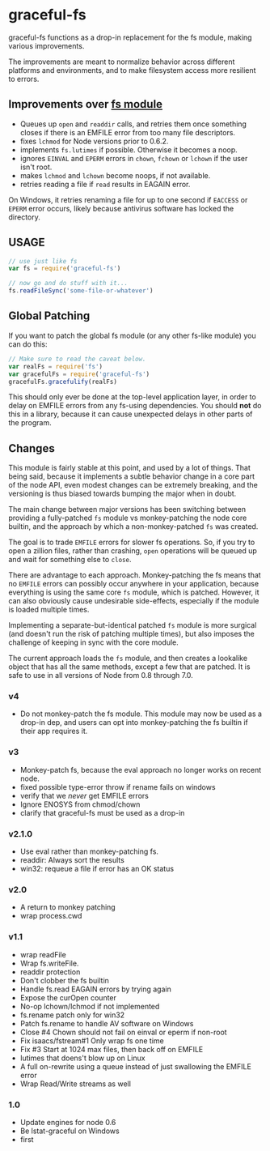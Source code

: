 # graceful-fs

graceful-fs functions as a drop-in replacement for the fs module,
making various improvements.

The improvements are meant to normalize behavior across different
platforms and environments, and to make filesystem access more
resilient to errors.

## Improvements over [fs module](https://nodejs.org/api/fs.html)

* Queues up `open` and `readdir` calls, and retries them once
  something closes if there is an EMFILE error from too many file
  descriptors.
* fixes `lchmod` for Node versions prior to 0.6.2.
* implements `fs.lutimes` if possible. Otherwise it becomes a noop.
* ignores `EINVAL` and `EPERM` errors in `chown`, `fchown` or
  `lchown` if the user isn't root.
* makes `lchmod` and `lchown` become noops, if not available.
* retries reading a file if `read` results in EAGAIN error.

On Windows, it retries renaming a file for up to one second if `EACCESS`
or `EPERM` error occurs, likely because antivirus software has locked
the directory.

## USAGE

```javascript
// use just like fs
var fs = require('graceful-fs')

// now go and do stuff with it...
fs.readFileSync('some-file-or-whatever')
```

## Global Patching

If you want to patch the global fs module (or any other fs-like
module) you can do this:

```javascript
// Make sure to read the caveat below.
var realFs = require('fs')
var gracefulFs = require('graceful-fs')
gracefulFs.gracefulify(realFs)
```

This should only ever be done at the top-level application layer, in
order to delay on EMFILE errors from any fs-using dependencies.  You
should **not** do this in a library, because it can cause unexpected
delays in other parts of the program.

## Changes

This module is fairly stable at this point, and used by a lot of
things.  That being said, because it implements a subtle behavior
change in a core part of the node API, even modest changes can be
extremely breaking, and the versioning is thus biased towards
bumping the major when in doubt.

The main change between major versions has been switching between
providing a fully-patched `fs` module vs monkey-patching the node core
builtin, and the approach by which a non-monkey-patched `fs` was
created.

The goal is to trade `EMFILE` errors for slower fs operations.  So, if
you try to open a zillion files, rather than crashing, `open`
operations will be queued up and wait for something else to `close`.

There are advantage to each approach.  Monkey-patching the fs means
that no `EMFILE` errors can possibly occur anywhere in your
application, because everything is using the same core `fs` module,
which is patched.  However, it can also obviously cause undesirable
side-effects, especially if the module is loaded multiple times.

Implementing a separate-but-identical patched `fs` module is more
surgical (and doesn't run the risk of patching multiple times), but
also imposes the challenge of keeping in sync with the core module.

The current approach loads the `fs` module, and then creates a
lookalike object that has all the same methods, except a few that are
patched.  It is safe to use in all versions of Node from 0.8 through
7.0.

### v4

* Do not monkey-patch the fs module.  This module may now be used as a
  drop-in dep, and users can opt into monkey-patching the fs builtin
  if their app requires it.

### v3

* Monkey-patch fs, because the eval approach no longer works on recent
  node.
* fixed possible type-error throw if rename fails on windows
* verify that we *never* get EMFILE errors
* Ignore ENOSYS from chmod/chown
* clarify that graceful-fs must be used as a drop-in

### v2.1.0

* Use eval rather than monkey-patching fs.
* readdir: Always sort the results
* win32: requeue a file if error has an OK status

### v2.0

* A return to monkey patching
* wrap process.cwd

### v1.1

* wrap readFile
* Wrap fs.writeFile.
* readdir protection
* Don't clobber the fs builtin
* Handle fs.read EAGAIN errors by trying again
* Expose the curOpen counter
* No-op lchown/lchmod if not implemented
* fs.rename patch only for win32
* Patch fs.rename to handle AV software on Windows
* Close #4 Chown should not fail on einval or eperm if non-root
* Fix isaacs/fstream#1 Only wrap fs one time
* Fix #3 Start at 1024 max files, then back off on EMFILE
* lutimes that doens't blow up on Linux
* A full on-rewrite using a queue instead of just swallowing the EMFILE error
* Wrap Read/Write streams as well

### 1.0

* Update engines for node 0.6
* Be lstat-graceful on Windows
* first
